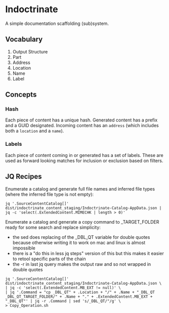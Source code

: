 # Indoctrinate

A simple documentation scaffolding (sub)system.

## Vocabulary

1. Output Structure
1. Part
1. Address
1. Location
1. Name
1. Label

## Concepts

### Hash

Each piece of content has a unique hash.  Generated content has a prefix and a GUID designated.  Incoming content has an `address` (which includes both a `location` and a `name`).

### Labels

Each piece of content coming in or generated has a set of labels.  These are used as forward looking matches for inclusion or exclusion based on filters.


## JQ Recipes

Enumerate a catalog and generate full file names and inferred file types (where the inferred file type is not empty):

```
jq '.SourceContentCatalog[]' dist/indoctrinate_content_staging/Indoctrinate-Catalog-AppData.json | jq -c 'select(.ExtendedContent.MIMECHK | length > 0)'
```

Enumerate a catalog and generate a copy command to _TARGET_FOLDER ready for some search and replace simplicity:

* the sed does replacing of the _DBL_QT variable for double quotes because otherwise writing it to work on mac and linux is almost impossible
* there is a "do this in less jq steps" version of this but this makes it easier to retool specific parts of the chain
* the -r in last jq query makes the output raw and so not wrapped in double quotes

```
jq '.SourceContentCatalog[]' dist/indoctrinate_content_staging/Indoctrinate-Catalog-AppData.json \
| jq -c 'select(.ExtendedContent.MB_EXT != null)' \
| jq '.Command = "cp _DBL_QT" + .Location + "/" + .Name + "_DBL_QT _DBL_QT_TARGET_FOLDER/" + .Name + "." + .ExtendedContent.MB_EXT + "_DBL_QT"' | jq -r .Command | sed 's/_DBL_QT/"/g' \
> Copy_Operation.sh
```